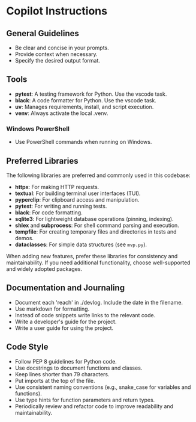 
# Copilot Instructions

## General Guidelines
- Be clear and concise in your prompts.
- Provide context when necessary.
- Specify the desired output format.

## Tools
- **pytest**: A testing framework for Python. Use the vscode task.
- **black**: A code formatter for Python. Use the vscode task.
- **uv**: Manages requirements, install, and script execution.
- **venv**: Always activate the local .venv.

### Windows PowerShell
- Use PowerShell commands when running on Windows.

## Preferred Libraries
The following libraries are preferred and commonly used in this codebase:

- **httpx**: For making HTTP requests.
- **textual**: For building terminal user interfaces (TUI).
- **pyperclip**: For clipboard access and manipulation.
- **pytest**: For writing and running tests.
- **black**: For code formatting.
- **sqlite3**: For lightweight database operations (pinning, indexing).
- **shlex** and **subprocess**: For shell command parsing and execution.
- **tempfile**: For creating temporary files and directories in tests and demos.
- **dataclasses**: For simple data structures (see `mvp.py`).

When adding new features, prefer these libraries for consistency and maintainability. If you need additional functionality, choose well-supported and widely adopted packages.

## Documentation and Journaling
- Document each 'reach' in ./devlog. Include the date in the filename.
- Use markdown for formatting.
- Instead of code snippets write links to the relevant code.
- Write a developer's guide for the project.
- Write a user guide for using the project.

## Code Style
- Follow PEP 8 guidelines for Python code.
- Use docstrings to document functions and classes.
- Keep lines shorter than 79 characters.
- Put imports at the top of the file.
- Use consistent naming conventions (e.g., snake_case for variables and functions).
- Use type hints for function parameters and return types.
- Periodically review and refactor code to improve readability and maintainability.


